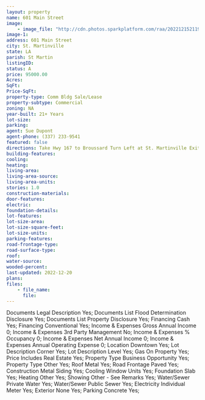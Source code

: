 ```yaml
---
layout: property
name: 601 Main Street 
image:
    - image_file: "http://cdn.photos.sparkplatform.com/raa/20221215211905132976000000.jpg"
image-1:
address: 601 Main Street
city: St. Martinville
state: LA
parish: St Martin
listingID: 
status: A
price: 95000.00
Acres: 
SqFt: 
Price-SqFt: 
property-type: Comm Bldg Sale/Lease
property-subtype: Commercial
zoning: NA
year-built: 21+ Years
lot-size: 
parking: 
agent: Sue Dupont
agent-phone: (337) 233-9541
featured: false
directions: Take Hwy 167 to Broussard Turn Left at St. Martinville Exit to St. Martinville. Once you get to the light on Main Street turn Right go South  and just after the Former courthouse building the property is on the Left - at the corner of Gary street and Main Street.
building-features: 
cooling: 
heating: 
living-area: 
living-area-source: 
living-area-units: 
stories: 1.0
construction-materials: 
door-features: 
electric: 
foundation-details: 
lot-features: 
lot-size-area: 
lot-size-square-feet: 
lot-size-units: 
parking-features: 
road-frontage-type: 
road-surface-type: 
roof: 
water-source: 
wooded-percent: 
last-updated: 2022-12-20
plans: 
files:
    - file_name:
      file:
---
```

Documents	Legal Description	Yes;
Documents List	Flood Determination Disclosure	Yes;
Documents List	Property Disclosure	Yes;
Financing	Cash	Yes;
Financing	Conventional	Yes;
Income & Expenses	Gross Annual Income	0;
Income & Expenses	3rd Party Management	No;
Income & Expenses	% Occupancy	0;
Income & Expenses	Net Annual Income	0;
Income & Expenses	Annual Operating Expense	0;
Location	Downtown	Yes;
Lot Description	Corner	Yes;
Lot Description	Level	Yes;
Gas	On Property	Yes;
Price Includes	Real Estate	Yes;
Property Type	Business Opportunity	Yes;
Property Type	Other	Yes;
Roof	Metal	Yes;
Road Frontage	Paved	Yes;
Construction	Metal Siding	Yes;
Cooling	Window Units	Yes;
Foundation	Slab	Yes;
Heating	Other	Yes;
Showing	Other - See Remarks	Yes;
Water/Sewer	Private Water	Yes;
Water/Sewer	Public Sewer	Yes;
Electricity	Individual Meter	Yes;
Exterior	None	Yes;
Parking	Concrete	Yes;

